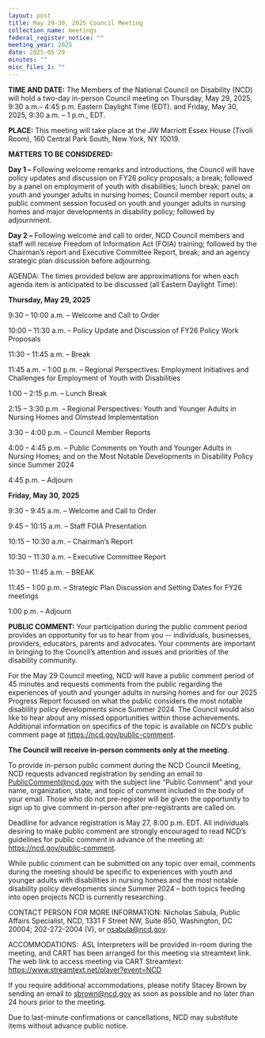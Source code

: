 ```yaml
---
layout: post
title: May 29-30, 2025 Council Meeting
collection_name: meetings
federal_register_notice: ""
meeting_year: 2025
date: 2025-05-29
minutes: ""
misc_files_1: ""
---
```

**TIME AND DATE:** The Members of the National Council on Disability (NCD) will hold a two-day in-person Council meeting on Thursday, May 29, 2025, 9:30 a.m.– 4:45 p.m. Eastern Daylight Time (EDT). and Friday, May 30, 2025, 9:30 a.m. – 1 p.m., EDT.

**PLACE:** This meeting will take place at the JW Marriott Essex House (Tivoli Room), 160 Central Park South, New York, NY 10019. 

**MATTERS TO BE CONSIDERED:** 

**Day 1 –** Following welcome remarks and introductions, the Council will have policy updates and discussion on FY26 policy proposals; a break; followed by a panel on employment of youth with disabilities; lunch break; panel on youth and younger adults in nursing homes; Council member report outs; a public comment session focused on youth and younger adults in nursing homes and major developments in disability policy; followed by adjournment. 

**Day 2 –** Following welcome and call to order, NCD Council members and staff will receive Freedom of Information Act (FOIA) training; followed by the Chairman’s report and Executive Committee Report, break; and an agency strategic plan discussion before adjourning.

AGENDA:
The times provided below are approximations for when each agenda item is anticipated to be discussed (all Eastern Daylight Time):

**Thursday, May 29, 2025**

9:30 – 10:00 a.m. – Welcome and Call to Order

10:00 – 11:30 a.m. – Policy Update and Discussion of FY26 Policy Work Proposals

11:30 – 11:45 a.m. – Break

11:45 a.m. – 1:00 p.m. – Regional Perspectives: Employment Initiatives and Challenges
for Employment of Youth with Disabilities

1:00 – 2:15 p.m. – Lunch Break

2:15 – 3:30 p.m. – Regional Perspectives: Youth and Younger Adults in Nursing Homes and Olmstead
Implementation

3:30 – 4:00 p.m. – Council Member Reports

4:00 – 4:45 p.m. – Public Comments on Youth and Younger Adults in Nursing Homes; and
on the Most Notable Developments in Disability Policy since Summer 2024

4:45 p.m. – Adjourn

**Friday, May 30, 2025**

9:30 – 9:45 a.m. – Welcome and Call to Order

9:45 – 10:15 a.m. – Staff FOIA Presentation

10:15 – 10:30 a.m. – Chairman’s Report

10:30 – 11:30 a.m. – Executive Committee Report

11:30 – 11:45 a.m. – BREAK

11:45 – 1:00 p.m. – Strategic Plan Discussion and Setting Dates for FY26 meetings

1:00 p.m. – Adjourn

**PUBLIC COMMENT:** Your participation during the public comment period provides an opportunity for us to hear from you -- individuals, businesses, providers, educators, parents and advocates. Your comments are important in bringing to the Council’s attention and issues and priorities of the disability community.

For the May 29 Council meeting, NCD will have a public comment period of 45 minutes and requests comments from the public regarding the experiences of youth and younger adults in nursing homes and for our 2025 Progress Report focused on what the public considers the most notable disability policy developments since Summer 2024. The Council would also like to hear about any missed opportunities within those achievements. Additional information on specifics of the topic is available on NCD’s public comment page at <https://ncd.gov/public-comment>.

**The Council will receive in-person comments only at the meeting**.

To provide in-person public comment during the NCD Council Meeting, NCD requests advanced registration by sending an email to PublicComment@ncd.gov with the subject line “Public Comment” and your name, organization, state, and topic of comment included in the body of your email. Those who do not pre-register will be given the opportunity to sign up to give comment in-person after pre-registrants are called on. 

Deadline for advance registration is May 27, 8:00 p.m. EDT. All individuals desiring to make public comment are strongly encouraged to read NCD’s guidelines for public comment in advance of the meeting at: <https://ncd.gov/public-comment>.

While public comment can be submitted on any topic over email, comments during the meeting should be specific to experiences with youth and younger adults with disabilities in nursing homes and the most notable disability policy developments since Summer 2024 – both topics feeding into open projects NCD is currently researching. 

CONTACT PERSON FOR MORE INFORMATION: Nicholas Sabula, Public Affairs Specialist, NCD, 1331 F Street NW, Suite 850, Washington, DC 20004; 202-272-2004 (V), or nsabula@ncd.gov.

ACCOMMODATIONS:  ASL Interpreters will be provided in-room during the meeting, and CART has been arranged for this meeting via streamtext link. The web link to access meeting via CART Streamtext: <https://www.streamtext.net/player?event=NCD>

If you require additional accommodations, please notify Stacey Brown by sending an email to [sbrown@ncd.gov](mailto:sbrown@ncd.gov) as soon as possible and no later than 24 hours prior to the meeting.

Due to last-minute confirmations or cancellations, NCD may substitute items without advance public notice.
